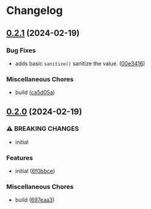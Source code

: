 # Changelog

## [0.2.1](https://github.com/devuri/env/compare/v0.2.0...v0.2.1) (2024-02-19)


### Bug Fixes

* adds basic `sanitize()` sanitize the value. ([00e3416](https://github.com/devuri/env/commit/00e34165a1c35080db463fc397b4a9226d0e8375))


### Miscellaneous Chores

* build ([ca5d05a](https://github.com/devuri/env/commit/ca5d05ad7e70d3a5d4e07b023e9a4b03e3d28c18))

## [0.2.0](https://github.com/devuri/env/compare/v0.1.2...v0.2.0) (2024-02-19)


### ⚠ BREAKING CHANGES

* initial

### Features

* initial ([6f0bbce](https://github.com/devuri/env/commit/6f0bbce9d5b64c76c219211d7e90d98d255a9cae))


### Miscellaneous Chores

* build ([697eaa3](https://github.com/devuri/env/commit/697eaa36a035dcfbbada8bd6be224a5d4518b04a))
